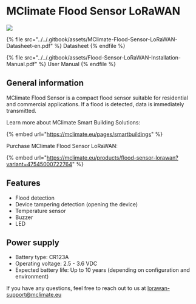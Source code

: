 # MClimate Flood Sensor LoRaWAN

![](../../.gitbook/assets/mw1920\_mclimate-flood-sensor-lorawan.png)

{% file src="../../.gitbook/assets/MClimate-Flood-Sensor-LoRaWAN-Datasheet-en.pdf" %}
Datasheet
{% endfile %}



{% file src="../../.gitbook/assets/Flood-Sensor-LoRaWAN-Installation-Manual.pdf" %}
User Manual
{% endfile %}

## General information

MClimate Flood Sensor is a compact flood sensor suitable for residential and commercial applications. If a flood is detected, data is immediately transmitted.

Learn more about MClimate Smart Building Solutions:

{% embed url="https://mclimate.eu/pages/smartbuildings" %}

Purchase MClimate Flood Sensor LoRaWAN:

{% embed url="https://mclimate.eu/products/flood-sensor-lorawan?variant=47545000722764" %}

## Features

* Flood detection
* Device tampering detection (opening the device)
* Temperature sensor
* Buzzer
* LED

## Power supply

* Battery type: CR123A
* Operating voltage: 2.5 - 3.6 VDC
* Expected battery life: Up to 10 years (depending on configuration and environment)

If you have any questions, feel free to reach out to us at [lorawan-support@mclimate.eu](mailto:lorawan-support@mclimate.eu)

